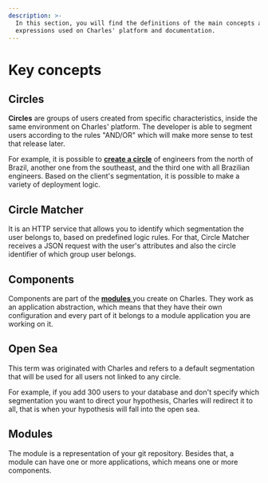 ```yaml
---
description: >-
  In this section, you will find the definitions of the main concepts and
  expressions used on Charles' platform and documentation.
---
```


# Key concepts

## Circles

**Circles** are groups of users created from specific characteristics, inside the same environment on Charles' platform. The developer is able to segment users according to the rules "AND/OR" which will make more sense to test that release later.

For example, it is possible to [**create a circle**](https://docs.charlescd.io/reference/circles#how-to-create-circles) of engineers from the north of Brazil, another one from the southeast, and the third one with all Brazilian engineers. Based on the client's segmentation, it is possible to make a variety of deployment logic.

## **Circle Matcher**

It is an HTTP service that allows you to identify which segmentation the user belongs to, based on predefined logic rules. For that, Circle Matcher receives a JSON request with the user's attributes and also the circle identifier of which group user belongs.

## **Components**

Components are part of the [**modules** ](https://docs.charlescd.io/get-started/creating-your-first-module)you create on Charles. They work as an application abstraction, which means that they have their own configuration and every part of it belongs to a module application you are working on it.

## Open Sea

This term was originated with Charles and refers to a default segmentation that will be used for all users not linked to any circle.

For example, if you add 300 users to your database and don't specify which segmentation you want to direct your hypothesis, Charles will redirect it to all, that is when your hypothesis will fall into the open sea.

## Modules

The module is a representation of your git repository. Besides that, a module can have one or more applications, which means one or more components.


